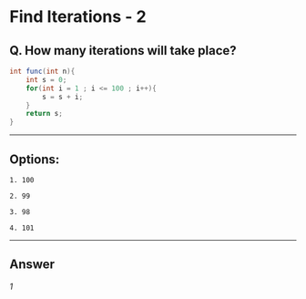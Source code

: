 # Find Iterations - 2

## Q. How many iterations will take place?

```java
int func(int n){
    int s = 0;
    for(int i = 1 ; i <= 100 ; i++){ 
        s = s + i;
    }
    return s;
}
```

---

## Options:

    1. 100

    2. 99

    3. 98

    4. 101

---

## Answer
*1*
